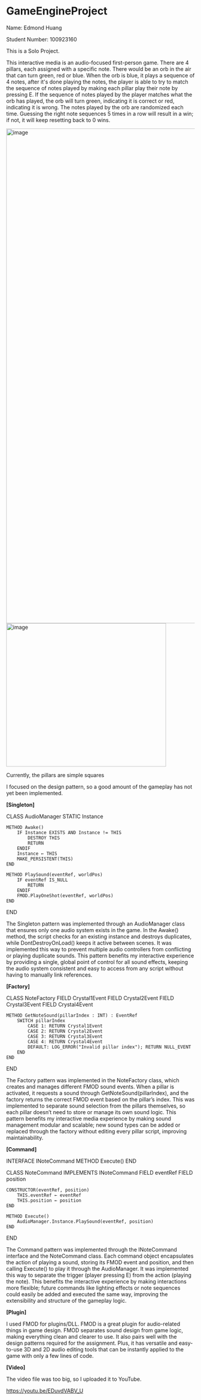 # GameEngineProject

Name: Edmond Huang

Student Number: 100923160

This is a Solo Project.

This interactive media is an audio-focused first-person game. There are 4 pillars, each assigned with a specific note. There would be an orb in the air that can turn green, red or blue. When the orb is blue, it plays a sequence of 4 notes, after it's done playing the notes, the player is able to try to match the sequence of notes played by making each pillar play their note by pressing E. If the sequence of notes played by the player matches what the orb has played, the orb will turn green, indicating it is correct or red, indicating it is wrong. The notes played by the orb are randomized each time. Guessing the right note sequences 5 times in a row will result in a win; if not, it will keep resetting back to 0 wins.

<img width="2362" height="1318" alt="image" src="https://github.com/user-attachments/assets/b54385ba-be88-4d0d-a959-6ffed14b46bd" />


<img width="427" height="382" alt="image" src="https://github.com/user-attachments/assets/f54db430-df48-45c0-9c61-7f21a80002b3" />

Currently, the pillars are simple squares

I focused on the design pattern, so a good amount of the gameplay has not yet been implemented.

**[Singleton]**

CLASS AudioManager
    STATIC Instance

    METHOD Awake()
        IF Instance EXISTS AND Instance != THIS
            DESTROY THIS
            RETURN
        ENDIF
        Instance ← THIS
        MAKE_PERSISTENT(THIS)
    END

    METHOD PlaySound(eventRef, worldPos)
        IF eventRef IS_NULL
            RETURN
        ENDIF
        FMOD.PlayOneShot(eventRef, worldPos)
    END
END

The Singleton pattern was implemented through an AudioManager class that ensures only one audio system exists in the game. In the Awake() method, the script checks for an existing instance and destroys duplicates, while DontDestroyOnLoad() keeps it active between scenes. It was implemented this way to prevent multiple audio controllers from conflicting or playing duplicate sounds. This pattern benefits my interactive experience by providing a single, global point of control for all sound effects, keeping the audio system consistent and easy to access from any script without having to manually link references.

**[Factory]**

CLASS NoteFactory
    FIELD Crystal1Event
    FIELD Crystal2Event
    FIELD Crystal3Event
    FIELD Crystal4Event

    METHOD GetNoteSound(pillarIndex : INT) : EventRef
        SWITCH pillarIndex
            CASE 1: RETURN Crystal1Event
            CASE 2: RETURN Crystal2Event
            CASE 3: RETURN Crystal3Event
            CASE 4: RETURN Crystal4Event
            DEFAULT: LOG_ERROR("Invalid pillar index"); RETURN NULL_EVENT
        END
    END
END

The Factory pattern was implemented in the NoteFactory class, which creates and manages different FMOD sound events. When a pillar is activated, it requests a sound through GetNoteSound(pillarIndex), and the factory returns the correct FMOD event based on the pillar’s index. This was implemented to separate sound selection from the pillars themselves, so each pillar doesn’t need to store or manage its own sound logic. This pattern benefits my interactive media experience by making sound management modular and scalable; new sound types can be added or replaced through the factory without editing every pillar script, improving maintainability.

**[Command]**

INTERFACE INoteCommand
    METHOD Execute()
END

CLASS NoteCommand IMPLEMENTS INoteCommand
    FIELD eventRef
    FIELD position

    CONSTRUCTOR(eventRef, position)
        THIS.eventRef ← eventRef
        THIS.position ← position
    END

    METHOD Execute()
        AudioManager.Instance.PlaySound(eventRef, position)
    END
END

The Command pattern was implemented through the INoteCommand interface and the NoteCommand class. Each command object encapsulates the action of playing a sound, storing its FMOD event and position, and then calling Execute() to play it through the AudioManager. It was implemented this way to separate the trigger (player pressing E) from the action (playing the note). This benefits the interactive experience by making interactions more flexible; future commands like lighting effects or note sequences could easily be added and executed the same way, improving the extensibility and structure of the gameplay logic.

**[Plugin]**

I used FMOD for plugins/DLL. FMOD is a great plugin for audio-related things in game design. FMOD separates sound design from game logic, making everything clean and clearer to use. It also pairs well with the design patterns required for the assignment. Plus, it has versatile and easy-to-use 3D and 2D audio editing tools that can be instantly applied to the game with only a few lines of code.

**[Video]**

The video file was too big, so I uploaded it to YouTube.

https://youtu.be/EDuvdVABV_U
